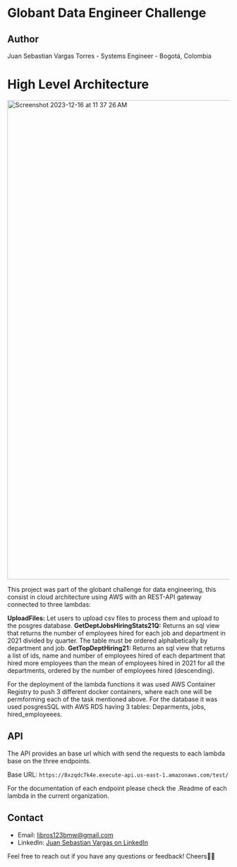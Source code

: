 # Globant Data Engineer Challenge

## Author

Juan Sebastian Vargas Torres - Systems Engineer - Bogotá, Colombia

# High Level Architecture

<img width="1087" alt="Screenshot 2023-12-16 at 11 37 26 AM" src="https://github.com/globant-challenge-co/.github/assets/52805660/07cb67fc-8774-4e2b-b71d-1ce75bc36bbe">


This project was part of the globant challenge for data engineering, this consist in cloud architecture using AWS with an REST-API gateway connected to three lambdas:

**UploadFiles:** Let users to upload csv files to process them and upload to the posgres database.
**GetDeptJobsHiringStats21Q:** Returns an sql view that returns the number of employees hired for each job and department in 2021 divided by quarter. The table must be ordered alphabetically by department and job.
**GetTopDeptHiring21:** Returns an sql view that returns a list of ids, name and number of employees hired of each department that hired more employees than the mean of employees hired in 2021 for all the departments, ordered by the number of employees hired (descending).

For the deployment of the lambda functions it was used AWS Container Registry to push 3 different docker containers, where each one will be permforming each of the task mentioned above.
For the database it was used posgresSQL with AWS RDS having 3 tables: Deparments, jobs, hired_employeees.

## API

The API provides an base url which with send the requests to each lambda base on the three endpoints.

Base URL: `https://8xzqdc7k4e.execute-api.us-east-1.amazonaws.com/test/`


For the documentation of each endpoint please check the .Readme of each lambda in the current organization.

## Contact

- Email: libros123bmw@gmail.com
- LinkedIn: [Juan Sebastian Vargas on LinkedIn](https://www.linkedin.com/in/juan-sebastián-vargas-torres-9b4a15189/)


Feel free to reach out if you have any questions or feedback! 
Cheers🤘🏻
